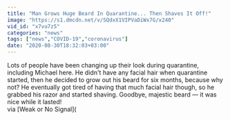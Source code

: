 ```yaml
---
title: "Man Grows Huge Beard In Quarantine... Then Shaves It Off!"
image: "https://s1.dmcdn.net/v/SQdxX1VIPVaDiWx7G/x240"
vid_id: "x7vu7z5"
categories: "news"
tags: ["news","COVID-19","coronavirus"]
date: "2020-08-30T18:32:03+03:00"
---
```

Lots of people have been changing up their look during quarantine, including Michael here. He didn't have any facial hair when quarantine started, then he decided to grow out his beard for six months, because why not? He eventually got tired of having that much facial hair though, so he grabbed his razor and started shaving. Goodbye, majestic beard — it was nice while it lasted!  <br>via [Weak or No Signal](
